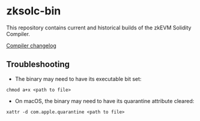 # zksolc-bin

This repository contains current and historical builds of the zkEVM Solidity Compiler.

[Compiler changelog](https://github.com/matter-labs/compiler-solidity/blob/-/CHANGELOG.md)

## Troubleshooting 
- The binary may need to have its executable bit set:
 
```chmod a+x <path to file>```

- On macOS, the binary may need to have its quarantine attribute cleared: 

```xattr -d com.apple.quarantine <path to file>```
